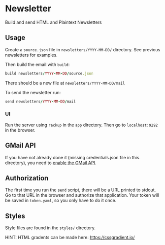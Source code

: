 # Newsletter

Build and send HTML and Plaintext Newsletters

## Usage

Create a `source.json` file in `newsletters/YYYY-MM-DD/` directory. See previous newsletters for examples.

Then build the email with `build`:

```ruby
build newsletters/YYYY-MM-DD/source.json
```

There should be a new file at `newsletters/YYYY-MM-DD/mail`

To send the newsletter run:

```ruby
send newsletters/YYYY-MM-DD/mail
```

### UI

Run the server using `rackup` in the `app` directory. Then go to `localhost:9292` in the browser.

## GMail API

If you have not already done it (missing credentials.json file in this directory), you need to [enable the GMail API](https://developers.google.com/gmail/api/quickstart/ruby).

## Authorization

The first time you run the `send` script, there will be a URL printed to stdout. Go to that URL in the browser and authorize that application. Your token will be saved in `token.yaml`, so you only have to do it once.

## Styles

Style files are found in the `styles/` directory.

HINT: HTML gradents can be made here: https://cssgradient.io/
